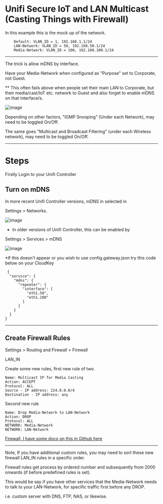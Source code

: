 # Unifi Secure IoT and LAN Multicast (Casting Things with Firewall)


In this example this is the mock up of the network.


		Default: VLAN_ID = 1, 192.168.1.1/24
		LAN-Network: VLAN_ID = 50, 192.168.50.1/24
		Media-Network: VLAN_ID = 100, 192.168.100.1/24


----

The trick is allow mDNS by interface.

Have your Media-Network when configured as "Purpose" set to Corporate, not Guest.

** This often fails above when people set their main LAN to Corporate, but their media/cast/IoT etc. network to Guest and also forget to enable mDNS on that interface/s.

![image](https://user-images.githubusercontent.com/24641464/163526824-d5259fb7-ea9d-4e6f-b878-4f1a9bce3e3b.png)





Depending on other factors, "IGMP Snooping" (Under each Network), may need to be toggled On/Off.

The same goes "Multicast and Broadcast Filtering" (under each Wireless network), may need to be toggled On/Off.

----

# Steps

Firstly Login to your Unifi Controller

## Turn on mDNS


In more recent Unifi Controller versions, mDNS in selected in 
 
Settings > Networks.

![image](https://user-images.githubusercontent.com/24641464/164644501-c5ca83a0-915a-45b1-9960-1070e756cde7.png)


* In older versions of Unifi Controller, this can be enabled by

Settings > Services > mDNS

![image](https://user-images.githubusercontent.com/24641464/164644527-09adee0a-67fc-409d-a397-d7adb4c8fb33.png)


*If this doesn't appear or you wish to use config.gateway.json try this code below on your CloudKey

```
 {
  "service": {
    "mdns": {
      "repeater": {
        "interface": [
          "eth1.50",
          "eth1.100"
        ]
      }
    }
  }
}
```

----

## Create Firewall Rules

Settings > Routing and Firewall > Firewall

LAN_IN

Create some new rules, first new rule of two.

```
Name: Multicast IP for Media Casting
Action: ACCEPT
Protocol: ALL
Source - IP address: 224.0.0.0/4
Destination - IP address: any
```

Second new rule

```
Name: Drop Media-Network to LAN-Network
Action: DROP
Protocol: ALL
NETWORK: Media-Network
NETWORK: LAN-Network
```

[Firewall, I have some doco on this in Github here](../firewall)

----

Note, If you have additional custom rules, you may need to sort these new firewall LAN_IN rules in a specific order.

Firewall rules get process by ordered number and subsequently from 2000 onwards (if before predefined rules is set).

This would be say if you have other services that the Media-Network needs to talk to your LAN-Network, for specific traffic first before any DROP.

i.e. custom server with DNS, FTP, NAS, <insert-media-server-name-here> or likewise.

